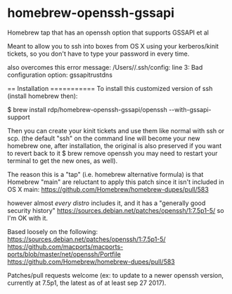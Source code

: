 # homebrew-openssh-gssapi

Homebrew tap that has an openssh option that supports GSSAPI et al

Meant to allow you to ssh into boxes from OS X using your kerberos/kinit tickets, so you don't have to type your password in every time.

also overcomes this error message: 
/Users/<username>/.ssh/config: line 3: Bad configuration option: gssapitrustdns

== Installation ===========
To install this customized version of ssh (install homebrew then):

$ brew install rdp/homebrew-openssh-gssapi/openssh --with-gssapi-support

Then you can create your kinit tickets and use them like normal with ssh or scp.
(the default "ssh" on the command line will become your new homebrew one, after installation,
the original is also preserved if you want to revert back to it $ brew remove openssh
you may need to restart your terminal to get the new ones, as well).

The reason this is a "tap" (i.e. homebrew alternative formula) is that Homebrew "main" are reluctant to apply this patch since it isn't included in OS X main:
https://github.com/Homebrew/homebrew-dupes/pull/583

however almost *every distro* includes it, and it has a "generally good security history"
https://sources.debian.net/patches/openssh/1:7.5p1-5/
so I'm OK with it.

Based loosely on the following:
https://sources.debian.net/patches/openssh/1:7.5p1-5/
https://github.com/macports/macports-ports/blob/master/net/openssh/Portfile
https://github.com/Homebrew/homebrew-dupes/pull/583


Patches/pull requests welcome (ex: to update to a newer openssh version, currently at 7.5p1, the latest as of at least sep 27 2017).
